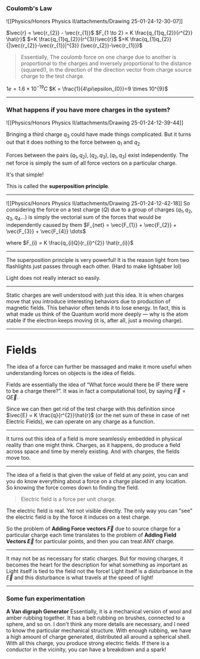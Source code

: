 ### Coulomb's Law
![[Physics/Honors Physics II/attachments/Drawing 25-01-24-12-30-07]]

$\vec{r} = \vec{r_{2}} - \vec{r_{1}}$
$F_{1 \to 2} = K \frac{q_{1}q_{2}}{r^{2}} \hat{r}$
$=K \frac{q_{1}q_{2}}{r^{3}}\vec{r}$
$=K \frac{q_{1}q_{2}}{|\vec{r_{2}}-\vec{r_{1}}|^{3}} (\vec{r_{2}}-\vec{r_{1}})$

>Essentially, The coulomb force on one charge due to another is proportional to the charges and inversely proportional to the distance (squared!), in the direction of the direction vector from charge source charge to the test charge.

$1e  = 1.6 \times 10^{-19}C$
$K = \frac{1}{4\pi\epsilon_{0}}=9 \times 10^{9}$

---

### What happens if you have more charges in the system?

![[Physics/Honors Physics II/attachments/Drawing 25-01-24-12-39-44]]

Bringing a third charge $q_{3}$ could have made things complicated. But it turns out that it does nothing to the force between $q_{1}$ and $q_{2}$

Forces between the pairs $(q_{1}, q_{2}), (q_{2}, q_{3}), (q_{1}, q_{3})$ exist independently. The net force is simply the sum of all force vectors on a particular charge.

It's that simple!

This is called the **superposition principle**.

---
![[Physics/Honors Physics II/attachments/Drawing 25-01-24-12-42-18]]
So considering the force on a test charge ($Q$) due to a group of charges ($q_{1}, q_{2}, q_{3}, q_{4} \dots$) is simply the vectorial sum of the forces that would be independently caused by them $F_{net} = \vec{F_{1}} + \vec{F_{2}} + \vec{F_{3}} + \vec{F_{4}} \dots$

where $F_{i} = K \frac{q_{i}Q}{r_{i}^{2}} \hat{r_{i}}$

---

The superposition principle is very powerful! It is the reason light from two flashlights just passes through each other. (Hard to make lightsaber lol)

Light does not really interact so easily.

---
Static charges are well understood with just this idea. It is when charges move that you introduce interesting behaviors due to production of magnetic fields. This behavior often tends it to lose energy. In fact, this is what made us think of the Quantum world more deeply — why is the atom stable if the electron keeps moving (it is, after all, just a moving charge).

---

# Fields
The idea of a force can further be massaged and make it more useful when understanding forces on objects is the idea of fields.

Fields are essentially the idea of “What force would there be IF there were to be a charge there?”. It was in fact a computational tool, by saying
$\vec{F} = Q \vec{E}$.

Since we can then get rid of the test charge with this definition since $\vec{E} = K \frac{q}{r^{2}}\hat{r}$
(or the net sum of these in case of net Electric Fields), we can operate on any charge as a function.

---
It turns out this idea of a field is more seamlessly embedded in physical reality than one might think. Charges, as it happens, do produce a field across space and time by merely existing. And with charges, the fields move too.

---
The idea of a field is that given the value of field at any point, you can and you do know everything about a force on a charge placed in any location. So knowing the force comes down to finding the field. 

>Electric field is a force per unit charge.

The electric field is real. Yet not visible directly. The only way you can "see" the electric field is by the force it induces on a test charge.

So the problem of **Adding Force vectors $\vec{F}$** due to source charge for a particular charge each time translates to the problem of **Adding Field Vectors $\vec{E}$** for particular points, and then you can treat ANY charge.

---
It may not be as necessary for static charges. But for moving charges, it becomes the heart for the description for what something as important as Light itself is tied to the field not the force! Light itself is a disturbance in the $\vec{E}$ and this disturbance is what travels at the speed of light!

---
### Some fun experimentation

**A Van digraph Generator**
Essentially, it is a mechanical version of wool and amber rubbing together. It has a belt rubbing on brushes, connected to a sphere, and so on. I don't think any more details are necessary, and I need to know the particular mechanical structure. With enough rubbing, we have a high amount of charge generated, distributed all around a spherical shell. With all this charge, you produce strong electric fields. If there is a conductor in the vicinity, you can have a breakdown and a spark!
